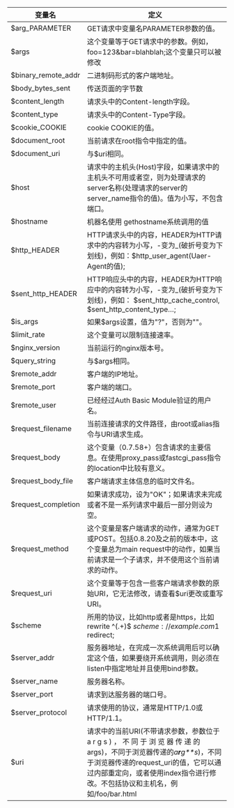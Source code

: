 

| 变量名              | 定义                                                         |
| ------------------- | ------------------------------------------------------------ |
| $arg_PARAMETER      | GET请求中变量名PARAMETER参数的值。                           |
| $args               | 这个变量等于GET请求中的参数。例如，foo=123&bar=blahblah;这个变量只可以被修改 |
| $binary_remote_addr | 二进制码形式的客户端地址。                                   |
| $body_bytes_sent    | 传送页面的字节数                                             |
| $content_length     | 请求头中的Content-length字段。                               |
| $content_type       | 请求头中的Content-Type字段。                                 |
| $cookie_COOKIE      | cookie COOKIE的值。                                          |
| $document_root      | 当前请求在root指令中指定的值。                               |
| $document_uri       | 与$uri相同。                                                 |
| $host               | 请求中的主机头(Host)字段，如果请求中的主机头不可用或者空，则为处理请求的server名称(处理请求的server的server_name指令的值)。值为小写，不包含端口。 |
| $hostname           | 机器名使用 gethostname系统调用的值                           |
| $http_HEADER        | HTTP请求头中的内容，HEADER为HTTP请求中的内容转为小写，-变为_(破折号变为下划线)，例如：$http_user_agent(Uaer-Agent的值); |
| $sent_http_HEADER   | HTTP响应头中的内容，HEADER为HTTP响应中的内容转为小写，-变为_(破折号变为下划线)，例如： $sent_http_cache_control, $sent_http_content_type…; |
| $is_args            | 如果$args设置，值为"?"，否则为""。                           |
| $limit_rate         | 这个变量可以限制连接速率。                                   |
| $nginx_version      | 当前运行的nginx版本号。                                      |
| $query_string       | 与$args相同。                                                |
| $remote_addr        | 客户端的IP地址。                                             |
| $remote_port        | 客户端的端口。                                               |
| $remote_user        | 已经经过Auth Basic Module验证的用户名。                      |
| $request_filename   | 当前连接请求的文件路径，由root或alias指令与URI请求生成。     |
| $request_body       | 这个变量（0.7.58+）包含请求的主要信息。在使用proxy_pass或fastcgi_pass指令的location中比较有意义。 |
| $request_body_file  | 客户端请求主体信息的临时文件名。                             |
| $request_completion | 如果请求成功，设为"OK"；如果请求未完成或者不是一系列请求中最后一部分则设为空。 |
| $request_method     | 这个变量是客户端请求的动作，通常为GET或POST。包括0.8.20及之前的版本中，这个变量总为main request中的动作，如果当前请求是一个子请求，并不使用这个当前请求的动作。 |
| $request_uri        | 这个变量等于包含一些客户端请求参数的原始URI，它无法修改，请查看$uri更改或重写URI。 |
| $scheme             | 所用的协议，比如http或者是https，比如rewrite ^(.+)$ $scheme://example.com$1 redirect; |
| $server_addr        | 服务器地址，在完成一次系统调用后可以确定这个值，如果要绕开系统调用，则必须在listen中指定地址并且使用bind参数。 |
| $server_name        | 服务器名称。                                                 |
| $server_port        | 请求到达服务器的端口号。                                     |
| $server_protocol    | 请求使用的协议，通常是HTTP/1.0或HTTP/1.1。                   |
| $uri                | 请求中的当前URI(不带请求参数，参数位于a r g s ) ， 不 同 于 浏 览 器 传 递 的 args)，不同于浏览器传递的*a**r**g**s*)，不同于浏览器传递的request_uri的值，它可以通过内部重定向，或者使用index指令进行修改。不包括协议和主机名，例如/foo/bar.html |